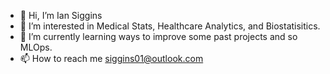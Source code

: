 - 👋 Hi, I’m Ian Siggins
- 👀 I’m interested in Medical Stats, Healthcare Analytics, and Biostatisitics.
- 🌱 I’m currently learning ways to improve some past projects and so MLOps.
- 📫 How to reach me siggins01@outlook.com

<!---
ISiggins/ISiggins is a ✨ special ✨ repository because its `README.md` (this file) appears on your GitHub profile.
You can click the Preview link to take a look at your changes.
--->
